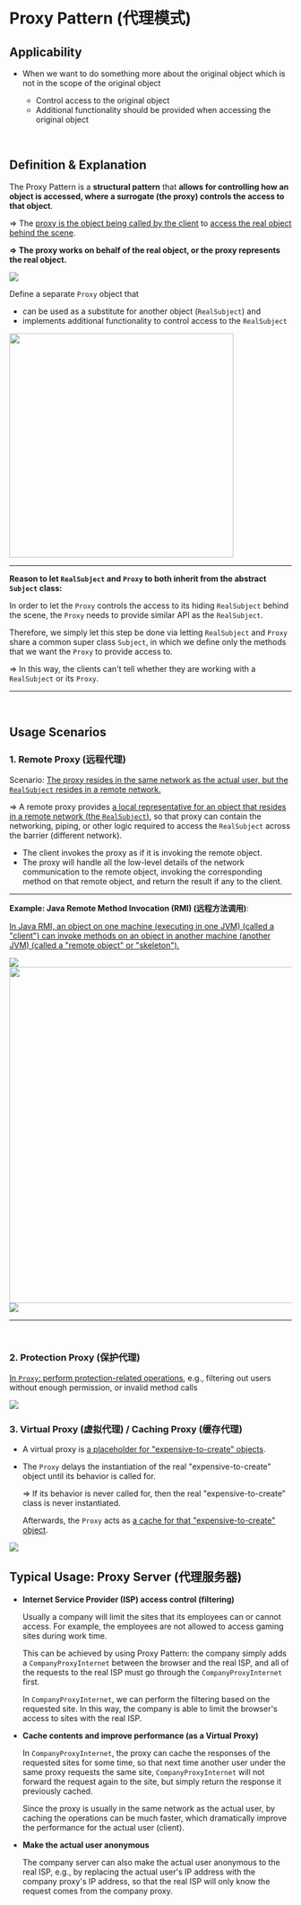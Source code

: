 # Proxy Pattern (代理模式)

## Applicability

* When we want to do something more about the original object which is not in the scope of the original object

  * Control access to the original object
  * Additional functionality should be provided when accessing the original object


<br>

## Definition & Explanation

The Proxy Pattern is a **structural pattern** that **allows for controlling how an object is accessed, where a surrogate (the proxy) controls the access to that object**.

=> The <u>proxy is the object being called by the client</u> to <u>access the real object behind the scene</u>.

**=> The proxy works on behalf of the real object, or the proxy represents the real object.**

<img src="https://github.com/Ziang-Lu/Design-Patterns/blob/master/3-Structural%20Patterns/6-Proxy%20Pattern/proxy_pattern_illustration.png?raw=true">

<br>

Define a separate `Proxy` object that

* can be used as a substitute for another object (`RealSubject`) and
* implements additional functionality to control access to the `RealSubject`

<img src="https://github.com/Ziang-Lu/Design-Patterns/blob/master/3-Structural%20Patterns/6-Proxy%20Pattern/proxy_pattern.png?raw=true" width="400px">

***

**Reason to let `RealSubject` and `Proxy` to both inherit from the abstract `Subject` class:**

In order to let the `Proxy` controls the access to its hiding `RealSubject` behind the scene, the `Proxy` needs to provide similar API as the `RealSubject`.

Therefore, we simply let this step be done via letting `RealSubject` and `Proxy` share a common super class `Subject`, in which we define only the methods that we want the `Proxy` to provide access to.

=> In this way, the clients can't tell whether they are working with a `RealSubject` or its `Proxy`.

***

<br>

## Usage Scenarios

### 1. Remote Proxy (远程代理)

Scenario: <u>The proxy resides in the same network as the actual user, but the `RealSubject` resides in a remote network.</u>

=> A remote proxy provides <u>a local representative for an object that resides in a remote network (the `RealSubject`)</u>, so that proxy can contain the networking, piping, or other logic required to access the `RealSubject` across the barrier (different network).

- The client invokes the proxy as if it is invoking the remote object.
- The proxy will handle all the low-level details of the network communication to the remote object, invoking the corresponding method on that remote object, and return the result if any to the client.

------

**Example: Java Remote Method Invocation (RMI) (远程方法调用)**:

<u>In Java RMI, an object on one machine (executing in one JVM) (called a "client") can invoke methods on an object in another machine (another JVM) (called a  "remote object" or "skeleton").</u>

<img src="https://github.com/Ziang-Lu/Design-Patterns/blob/master/3-Structural%20Patterns/6-Proxy%20Pattern/Usage%201-Remote%20Proxy/remote_proxy.png?raw=true">

<img src="https://github.com/Ziang-Lu/Design-Patterns/blob/master/3-Structural%20Patterns/6-Proxy%20Pattern/Usage%201-Remote%20Proxy/java_rmi.png?raw=true" width="600px">

<img src="https://github.com/Ziang-Lu/Design-Patterns/blob/master/3-Structural%20Patterns/6-Proxy%20Pattern/Usage%201-Remote%20Proxy/example_class_diagram.png?raw=true">

***

<br>

### 2. Protection Proxy (保护代理)

<u>In `Proxy`: perform protection-related operations</u>, e.g., filtering out users without enough permission, or invalid method calls

<img src="https://github.com/Ziang-Lu/Design-Patterns/blob/master/3-Structural%20Patterns/6-Proxy%20Pattern/Usage%202-Protection%20Proxy/protection_proxy.png?raw=true">

### 3. Virtual Proxy (虚拟代理) / Caching Proxy (缓存代理)

* A virtual proxy is <u>a placeholder for "expensive-to-create" objects</u>.

* The `Proxy` delays the instantiation of the real "expensive-to-create" object until its behavior is called for.

  => If its behavior is never called for, then the real "expensive-to-create" class is never instantiated.

  Afterwards, the `Proxy` acts as <u>a cache for that "expensive-to-create" object</u>.

<img src="https://github.com/Ziang-Lu/Design-Patterns/blob/master/3-Structural%20Patterns/6-Proxy%20Pattern/Usage%203-Virtual%20Proxy/virtual_proxy.png?raw=true">

<br>

## Typical Usage: Proxy Server (代理服务器)

- **Internet Service Provider (ISP) access control (filtering)**

  Usually a company will limit the sites that its employees can or cannot access. For example, the employees are not allowed to access gaming sites during work time.

  This can be achieved by using Proxy Pattern: the company simply adds a `CompanyProxyInternet` between the browser and the real ISP, and all of the requests to the real ISP must go through the `CompanyProxyInternet` first.

  In `CompanyProxyInternet`, we can perform the filtering based on the requested site. In this way, the company is able to limit the browser's access to sites with the real ISP.

- **Cache contents and improve performance (as a Virtual Proxy)**

  In `CompanyProxyInternet`, the proxy can cache the responses of the requested sites for some time, so that next time another user under the same proxy requests the same site, `CompanyProxyInternet` will not forward the request again to the site, but simply return the response it previously cached.

  Since the proxy is usually in the same network as the actual user, by caching the operations can be much faster, which dramatically improve the performance for the actual user (client).

* **Make the actual user anonymous**

  The company server can also make the actual user anonymous to the real ISP, e.g., by replacing the actual user's IP address with the company proxy's IP address, so that the real ISP will only know the request comes from the company proxy.

<br>